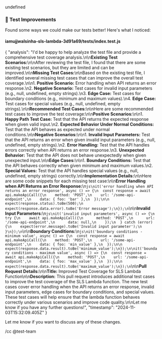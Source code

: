 undefined
### 🧪 Test Improvements

Found some ways we could make our tests better! Here's what I noticed:


#### iamujjwalsinha-sls-lambda-3d91a69/__tests__/index.test.js
{
  "analysis": "I'd be happy to help analyze the test file and provide a comprehensive test coverage analysis.\n\n**Existing Test Scenarios:**\n\nAfter reviewing the test file, I found that there are some existing test scenarios, but they are limited and can be improved.\n\n**Missing Test Cases:**\n\nBased on the existing test file, I identified several missing test cases that can improve the overall test coverage.\n\n1. **Positive Scenario:** Error handling when API returns an error response.\n2. **Negative Scenario:** Test cases for invalid input parameters (e.g., null, undefined, empty strings).\n3. **Edge Case:** Test cases for boundary conditions (e.g., minimum and maximum values).\n4. **Edge Case:** Test cases for special values (e.g., null, undefined, empty strings).\n\n**Recommended Test Cases:**\n\nHere are some recommended test cases to improve the test coverage:\n\n**Positive Scenarios:**\n\n1. **Happy Path Test Case:** Test that the API returns the expected response when given valid input.\n2. **Expected Behavior Under Normal Conditions:** Test that the API behaves as expected under normal conditions.\n\n**Negative Scenarios:**\n\n1. **Invalid Input Parameters:** Test that the API returns an error when given invalid input parameters (e.g., null, undefined, empty strings).\n2. **Error Handling:** Test that the API handles errors correctly when API returns an error response.\n3. **Unexpected Behavior:** Test that the API does not behave unexpectedly when given unexpected input.\n\n**Edge Cases:**\n\n1. **Boundary Conditions:** Test that the API behaves correctly when given minimum and maximum values.\n2. **Special Values:** Test that the API handles special values (e.g., null, undefined, empty strings) correctly.\n\n**Implementation Details:**\n\nHere are some code snippets for each missing test case:\n\n**Error Handling when API Returns an Error Response:**\n```js\nit('error handling when API returns an error response', async () => {\n  const response = await api.makeApiCall({\n    method: 'POST',\n    url: '/some-api-endpoint',\n    data: { foo: 'bar' },\n  });\n\n  expect(response.status).toBe(500);\n  expect(response.data.error).toBe('Error message');\n});\n```\n\n**Invalid Input Parameters:**\n```js\nit('invalid input parameters', async () => {\n  try {\n    await api.makeApiCall({\n      method: 'POST',\n      url: '/some-api-endpoint',\n      data: null,\n    });\n  } catch (error) {\n    expect(error.message).toBe('Invalid input parameter');\n  }\n});\n```\n\n**Boundary Conditions:**\n```js\nit('boundary conditions - minimum value', async () => {\n  const response = await api.makeApiCall({\n    method: 'POST',\n    url: '/some-api-endpoint',\n    data: { foo: 'min_value' },\n  });\n\n  expect(response.data.result).toBe('minimum_value');\n});\n\nit('boundary conditions - maximum value', async () => {\n  const response = await api.makeApiCall({\n    method: 'POST',\n    url: '/some-api-endpoint',\n    data: { foo: 'max_value' },\n  });\n\n  expect(response.data.result).toBe('maximum_value');\n});\n```\n\n**Pull Request Details:**\n\n**Title:** Improved Test Coverage for SLS Lambda Function\n\n**Description:** This pull request introduces additional test cases to improve the test coverage of the SLS Lambda function. The new test cases cover error handling when the API returns an error response, invalid input parameters, edge cases for boundary conditions, and special values. These test cases will help ensure that the lambda function behaves correctly under various scenarios and improve code quality.\n\nLet me know if you have any further questions!",
  "timestamp": "2024-11-03T15:32:09.405Z"
}


Let me know if you want to discuss any of these changes.

/cc @test-team